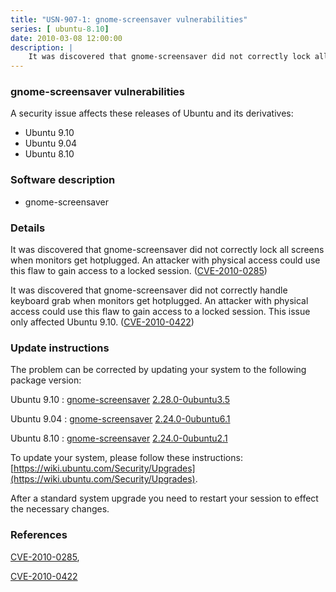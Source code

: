 ```yaml
---
title: "USN-907-1: gnome-screensaver vulnerabilities"
series: [ ubuntu-8.10]
date: 2010-03-08 12:00:00
description: |
    It was discovered that gnome-screensaver did not correctly lock all screens when monitors get hotplugged. An attacker with physical access could use this flaw to gain access to a locked session. ([CVE-2010-0285](http://people.ubuntu.com/~ubuntu-security/cve/CVE-2010-0285))
--- 
```

 
### gnome-screensaver vulnerabilities

A security issue affects these releases of Ubuntu and its derivatives:

* Ubuntu 9.10
* Ubuntu 9.04
* Ubuntu 8.10

### Software description

* gnome-screensaver 

### Details

It was discovered that gnome-screensaver did not correctly lock all screens when monitors get hotplugged. An attacker with physical access could use this flaw to gain access to a locked session. ([CVE-2010-0285](http://people.ubuntu.com/~ubuntu-security/cve/CVE-2010-0285))

It was discovered that gnome-screensaver did not correctly handle keyboard grab when monitors get hotplugged. An attacker with physical access could use this flaw to gain access to a locked session. This issue only affected Ubuntu 9.10. ([CVE-2010-0422](http://people.ubuntu.com/~ubuntu-security/cve/CVE-2010-0422)) 

### Update instructions

The problem can be corrected by updating your system to the following package version:

Ubuntu 9.10
 : [gnome-screensaver](https://launchpad.net/ubuntu/+source/gnome-screensaver) <span> [2.28.0-0ubuntu3.5](https://launchpad.net/ubuntu/+source/gnome-screensaver/2.28.0-0ubuntu3.5) </span> 

Ubuntu 9.04
 : [gnome-screensaver](https://launchpad.net/ubuntu/+source/gnome-screensaver) <span> [2.24.0-0ubuntu6.1](https://launchpad.net/ubuntu/+source/gnome-screensaver/2.24.0-0ubuntu6.1) </span> 

Ubuntu 8.10
 : [gnome-screensaver](https://launchpad.net/ubuntu/+source/gnome-screensaver) <span> [2.24.0-0ubuntu2.1](https://launchpad.net/ubuntu/+source/gnome-screensaver/2.24.0-0ubuntu2.1) </span> 

To update your system, please follow these instructions: [https://wiki.ubuntu.com/Security/Upgrades](https://wiki.ubuntu.com/Security/Upgrades).

After a standard system upgrade you need to restart your session to effect the necessary changes. 

### References

 [CVE-2010-0285](http://people.ubuntu.com/~ubuntu-security/cve/CVE-2010-0285), 

 [CVE-2010-0422](http://people.ubuntu.com/~ubuntu-security/cve/CVE-2010-0422)
 
